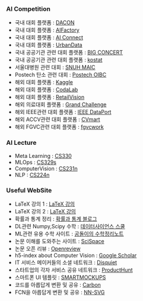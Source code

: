 ### AI Competition
  - 국내 대회 플랫폼 : [DACON](https://dacon.io/)  
  - 국내 대회 플랫폼 : [AIFactory](https://aifactory.space/)
  - 국내 대회 플랫폼 : [AI Connect](https://aiconnect.kr/competition/list)
  - 국내 대회 플랫폼 : [UrbanData](https://urbandatathon.com/hackathon/scheduleDetail/1000)
  - 국내 공공기관 관련 대회 플랫폼 : [BIG CONCERT](https://www.bigcontest.or.kr/benefit/award.php#bt01)  
  - 국내 공공기관 관련 대회 플랫폼 : [kostat](https://data.kostat.go.kr/sbchome/index.do)
  - 서울대병원 관련 대회 : [SNUH MAIC](https://maic.or.kr/)
  - Postech 탄소 관련 대회 : [Postech OIBC](https://competition.postech.ac.kr/)
  - 해외 대회 플랫폼 : [Kaggle](https://www.kaggle.com/)
  - 해외 대회 플랫폼 : [CodaLab](https://codalab.lisn.upsaclay.fr/)
  - 해외 대회 플랫폼 : [RetailVision](https://retailvisionworkshop.github.io/?spm=5176.12281976.0.0.40bc11a2vE664T#speakers)  
  - 해외 의료대회 플랫폼 : [Grand Challenge](https://grand-challenge.org/)
  - 해외 IEEE관련 대회 플랫폼 : [IEEE DataPort](https://ieee-dataport.org/data-competitions)
  - 해외 ACCV관련 대회 플랫폼 : [CVmart](https://www.cvmart.net/)
  - 해외 FGVC관련 대회 플랫폼 : [fgvcwork](https://twitter.com/fgvcworkshop)

### AI Lecture
  - Meta Learning : [CS330](https://cs330.stanford.edu/)
  - MLOps : [CS329s](https://stanford-cs329s.github.io/syllabus.html?fbclid=IwAR0HOA8ShDE6ap2J9uv0iFw4yiNLfjRPdNLrx9Fh7NgS_iogglb9dhOufDk)
  - ComputerVision : [CS231n](https://youtu.be/vT1JzLTH4G4)
  - NLP : [CS224n](http://web.stanford.edu/class/cs224n/)


### Useful WebSite
  - LaTeX 강의 1 : [LaTeX 강의](https://youtu.be/HDqO2dz1GFw)
  - LaTeX 강의 2 : [LaTeX 강의](https://youtu.be/JCXpP7da_0g)
  - 확률과 통계 정리 : [확률과 통계 블로그](https://m.blog.naver.com/mykepzzang/220844161668)
  - DL관련 Numpy,Scipy 수학 : [데이터사이언스 스쿨](https://datascienceschool.net/intro.html)
  - ML관련 유용 수학 사이트 : [공돌이의 수학정리노트](https://angeloyeo.github.io/2022/09/28/Mahalanobis_distance.html)
  - 논문 이해를 도와주는 사이트 : [SciSpace](https://typeset.io/)
  - 논문 오픈 리뷰 : [Openreview](https://openreview.net/)  
  - h5-index about Computer Vision : [Google Scholar](https://scholar.google.co.kr/citations?view_op=top_venues&hl=ko&vq=eng_computervisionpatternrecognition)  
  - IT 서비스 메이커들의 소셜 네트워크 : [Disquiet](https://disquiet.io/)
  - 스타트업의 각자 서비스 공유 네트워크 : [ProductHunt](https://www.producthunt.com/)
  - 스마트폰 UI 템플릿 : [SMARTMOCKUPS](https://smartmockups.com/mockups/smartphone?filter=free&page=2)
  - 코드를 아릅답게 변환 및 공유 : [Carbon](https://carbon.now.sh/?bg=rgba%28171%2C+184%2C+195%2C+1%29&t=nord&wt=none&l=auto&width=680&ds=true&dsyoff=20px&dsblur=68px&wc=true&wa=true&pv=56px&ph=56px&ln=false&fl=1&fm=Hack&fs=14px&lh=133%25&si=false&es=2x&wm=false&code=const%2520pluckDeep%2520%253D%2520key%2520%253D%253E%2520obj%2520%253D%253E%2520key.split%28%27.%27%29.reduce%28%28accum%252C%2520key%29%2520%253D%253E%2520accum%255Bkey%255D%252C%2520obj%29%250A%25E3%2585%2588%250Aconst%2520compose%2520%253D%2520%28...fns%29%2520%253D%253E%2520res%2520%253D%253E%2520fns.reduce%28%28accum%252C%2520next%29%2520%253D%253E%2520next%28accum%29%252C%2520res%29%250A%250Aconst%2520unfold%2520%253D%2520%28f%252C%2520seed%29%2520%253D%253E%2520%257B%250A%2520%2520const%2520go%2520%253D%2520%28f%252C%2520seed%252C%2520acc%29%2520%253D%253E%2520%257B%250A%2520%2520%2520%2520const%2520res%2520%253D%2520f%28seed%29%250A%2520%2520%2520%2520return%2520res%2520%253F%2520go%28f%252C%2520res%255B1%255D%252C%2520acc.concat%28%255Bres%255B0%255D%255D%29%29%2520%253A%2520acc%250A%2520%2520%257D%250A%2520%2520return%2520go%28f%252C%2520seed%252C%2520%255B%255D%29%250A%257D)
  - FCN을 아릅답게 변환 및 공유  : [NN-SVG](http://alexlenail.me/NN-SVG/index.html)
  
  
